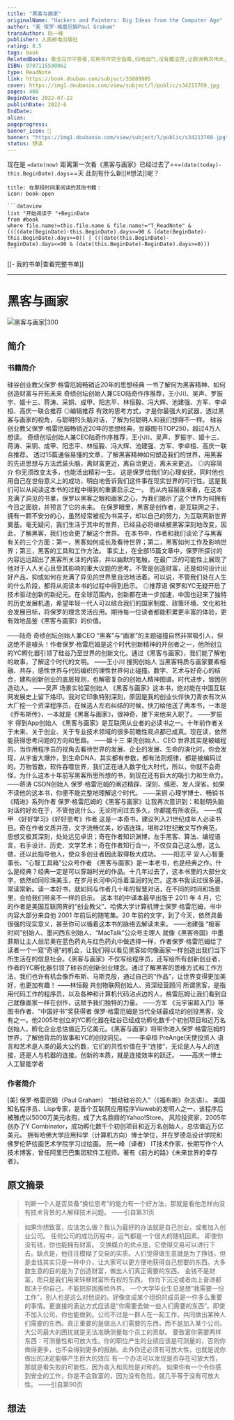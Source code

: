 ```yaml
---
title: "黑客与画家"
originalName: "Hackers and Painters: Big Ideas from the Computer Age"
author: "美 保罗·格雷厄姆Paul Graham"
transAuthor: 阮一峰
publisher: 人民邮电出版社
rating: 8.5
tags: book
RelatedBooks: 桑戈马尔守夜者,实用写作完全指南,扫地出门,没有魔法宫,让欧洲再次伟大,漫威先生：斯坦·李的传奇人生,混沌,反抗世界，反抗人生,爱人有罪,为什么我们迷恋恐龙
ISBN: 9787115590862
type: ReadNote
link: https://book.douban.com/subject/35889905
cover: https://img1.doubanio.com/view/subject/l/public/s34213769.jpg
pages: 408
BeginDate: 2022-07-22
publishDate: 2022-6
EndDate:
alias:
pageprogress:
banner_icon: 📖
banner: "https://img1.doubanio.com/view/subject/l/public/s34213769.jpg"
status: 想读
---
```


现在是 `=date(now)`
距离第一次看《黑客与画家》已经过去了==`=(date(today)-this.BeginDate).days`==天
此刻有什么新[[#想法]]呢？
````ad-abstract
title: 在那段时间里阅读的其他书籍：
icon: book-open

```dataview
list "开始阅读于 "+BeginDate
from #book
where file.name!=this.file.name & file.name!="T_ReadNote" & ((((date(BeginDate)-this.BeginDate).days<=90 & (date(BeginDate)-this.BeginDate).days>=0)) | (((date(this.BeginDate)-BeginDate).days<=90 & (date(this.BeginDate)-BeginDate).days>=0)))
```
````
[[- 我的书单|查看完整书单]]

---
# 黑客与画家

![黑客与画家|300](https://img1.doubanio.com/view/subject/l/public/s34213769.jpg)

## 简介
### 书籍简介

硅谷创业教父保罗·格雷厄姆畅销近20年的思想经典
一书了解何为黑客精神、如何创造财富与开拓未来
奇绩创坛创始人兼CEO陆奇作序推荐，王小川、吴声、罗振宇、姬十三、蒋涛、采铜、成甲、阳志平、林恒毅、冯大辉、池建强、方军、李卓桓、高庆一联合推荐
◎编辑推荐
有效的思考方式，才是你最强大的武器，透过黑客与画家的视角，与聪明的头脑对话，了解为何聪明人和我们想得不一样。
硅谷创业教父保罗·格雷厄姆畅销近20年的思想经典，豆瓣图书TOP250，超过4万人想读。
奇绩创坛创始人兼CEO陆奇作序推荐，王小川、吴声、罗振宇、姬十三、蒋涛、采铜、成甲、阳志平、林恒毅、冯大辉、池建强、方军、李卓桓、高庆一联合推荐。
透过15篇通俗易懂的文章，了解黑客精神如何塑造我们的世界，用黑客的先进思想与方法武装头脑，离财富更近，离自洽更近，离未来更近。
◎内容简介
你无须改变太多，也能活出精彩一生。
这是保罗给我们的心理安抚，同时他也用自己在世俗意义上的成功，明白地告诉我们这件事在现实世界的可行性。这是我们可以从阅读这本书的过程中得到的重要启示之一。
而从内容层面来看，在这本充满了洞见的书里，保罗以黑客之眼和画家之心，为我们揭示了这个世界为何拥有今日之面貌，并预言了它的未来。
在保罗眼里，黑客是创作者，是互联网之子，拥有一颗不安分的心，虽然经常被视为书呆子，却以自己的努力，为互联网新世界奠基。毫无疑问，我们生活于其中的世界，已经且必将继续被黑客深刻地改变，因此，了解黑客，我们也会更了解这个世界。
在本书中，作者和我们谈论了与黑客有关的三个方面：第一，黑客如何成长及看待世界；第二，黑客如何工作及影响世界；第三，黑客的工具和工作方法。
事实上，在全部15篇文章中，保罗所探讨的内容远远超出了黑客所关注的内容，并以幽默的笔触，在最广泛的可能性上展现了他对于人人关心且受其影响的重大议题的思考。不管是创造财富，还是如何设计出好产品，抑或如何在充满了异见的世界里自洽地活着。可以说，不管我们处在人生的什么阶段，都将从阅读本书的过程中得到启示。
◎推荐语
保罗和YC无疑开启了技术驱动创新的新纪元。在全球范围内，创新都在进一步加速，中国也迎来了独特的历史发展机遇，希望年轻一代人可以结合我们的国家制度、政策环境、文化和社会发展目标，将保罗的理念灵活应用。期待每一位读者都能积累更丰富的体验，更有效地品鉴《黑客与画家》的价值。

——陆奇 奇绩创坛创始人兼CEO
“黑客”与“画家”的主题碰撞自然非常吸引人，但这绝不是噱头！作者保罗·格雷厄姆是这个时代创新精神的开创者之一，他所创立的YC孵化器引领了硅谷乃至世界的创新文化。通过《黑客与画家》，我们能了解他的故事，了解这个时代的文明。
——王小川 搜狗创始人
当黑客特质与画家要素相融、共存，感性世界与代码编织的理性世界何止碰撞。数字、艺术与好奇心的结合，建构创新创业的底层规则，也解密复杂的创始人精神图谱。时代进步，皆因创造动人。
——吴声 场景实验室创始人
《黑客与画家》这本书，绝对能在中国互联网发展史上留下烙印。我对它印象特别深刻，原因是我的创业伙伴快刀青衣有次从大厂挖一个资深程序员，在候选人左右纠结的时候，快刀给他送了两本书，一本是《乔布斯传》，一本就是《黑客与画家》，很神奇，接下来他来入职了。
——罗振宇 得到App创始人
《黑客与画家》是互联网从业者的必读书之一。十年前作者关于未来、关于创业、关于专业技术领域的很多前瞻性观点都已成真。现在读，依然能获得思考问题的方向和思路。
——姬十三 果壳创始人、CEO
世界其实是被编程的，当你用程序员的视角去看待世界的发展、企业的发展、生命的演化时，你会发现，从宇宙大爆炸，到生命DNA，其实都有参数，都有法则规律，都是被编码过的。万物皆数，软件吞噬世界，我们正在进入数字化大时代，所以，你就不会奇怪，为什么这本十年前写黑客所思所想的书，到现在还有巨大的吸引力和生命力。
——蒋涛 CSDN创始人
保罗·格雷厄姆的阐述精辟、深刻、缜密、发人深省。如果不读他的这本书，你便不能完整地理解这个时代。
——采铜 心理学博士、畅销书《精进》系列作者
保罗·格雷厄姆的《黑客与画家》让我再次意识到：和聪明头脑对话的好处在于，不管他说什么，无论时间过去多久，你都能有所收获。
——成甲 《好好学习》《好好思考》作者
这是一本奇书，建议列入21世纪成年人必读书目。奇在作者文质并茂，文字流畅优美，妙语连珠，堪称21世纪散文写作典范，思想又极其深刻，处处远见卓识；奇在作者知识渊博，左手黑客、算法、编程语言，右手设计、历史、文学艺术；奇在作者知行合一，不仅仅自己这么想，这么做，还以此指导他人，使众多创业者因此取得极大成功。
——阳志平 安人心智董事长、“心智工具箱”公众号作者
《黑客与画家》是一本老书，也是经典之作。什么是经典？经典一定是可以穿越时光的作品。十几年过去了，这本书里的大部分文字，依然如同珍珠美玉，在岁月长河中闪烁着温润的光芒。这本书我读过很多遍，常读常新。读一本好书，就如同与作者几十年的智慧对话，在不同的时间和场景里，会给我们带来不一样的启示。
这本书的中译本最早出版于 2011 年 4 月，它的作者是美国互联网界的“创业教父”、哈佛大学计算机博士保罗·格雷厄姆，书中内容大部分来自他 2001 年前后的随笔集。20 年前的文字，到了今天，依然具备很强的现实意义，甚至你可以循着这本书的脉络去解读未来。
——池建强 “极客时间”创始人、墨问西东创始人、“MacTalk”公众号主理人
就像《黑客帝国》中墨菲斯让主人翁尼奥在蓝色药丸与红色药丸中做选择一样，作者保罗·格雷厄姆给了读者一个一窥“奇境”的机会，让我们得以看见黑客如何像画家一样创造出我们当下所生活在的信息社会。《黑客与画家》不仅写给程序员，还写给所有创新创业者，作者的YC孵化器引领了硅谷的创新创业理念。通过了解黑客的思维方式和工作方法，我们也许有机会像乔布斯、马斯克般，通过自己的“作品”，让世界变得更加美好，也更加有趣！
——林恒毅 共创物联网创始人、资深经营顾问
所谓黑客，是指用代码工作的程序员，以及各种和计算机代码沾点边的人，格雷厄姆让我们看到自己就像画家一样在创作，这赋予我们独特的力量。
——方军 《元宇宙超入门》等图书作者、“中国好书”奖获得者
保罗·格雷厄姆是当代全球最成功的创投黑客，没有之一。他2005年创立的YC孵化器在硅谷已经成功孵化数千个初创项目和近万名创始人，孵化企业总估值近万亿美元。《黑客与画家》将带你进入保罗·格雷厄姆的世界，了解他背后的故事和YC的创投洞见。
——李卓桓 PreAngel天使投资人
语言和艺术是人类的最大公约数，它们的共性价值在于“连接”，无论是人与人的连接，还是人与机器的连接。创新的本质，就是连接效率的跃迁。
——高庆一博士 人工智能学者


### 作者简介

[美] 保罗·格雷厄姆（Paul Graham）
“撼动硅谷的人”（《福布斯》杂志语）。
美国知名程序员、Lisp专家，是首个互联网应用程序Viaweb的发明人之一，该程序后被雅虎以5000万美元收购，成了大名鼎鼎的Yahoo!Store。
风险投资家，2005年创办了Y Combinator，成功孵化数千个初创项目和近万名创始人，总估值近万亿美元。
拥有哈佛大学应用科学（计算机方向）博士学位，并在罗德岛设计学院和佛罗伦萨绘画艺术学院学习过绘画。
阮一峰（译者）
IT技术作家，长期写作个人技术博客，曾任阿里巴巴集团软件工程师。著有《前方的路》《未来世界的幸存者》。


## 原文摘录
> 判断一个人是否具备“换位思考”的能力有一个好方法，那就是看他怎样向没有技术背景的人解释技术问题。
——引自第31页

> 如果你想致富，应该怎么做？我认为最好的办法就是自己创业，或者加入创业公司。
任何公司的成功历程中，运气都是一个很大的随机因素。
即使你没有钱，你也能拥有财富。
交换媒介的优点是，它使得交易可以进行下去。缺点是，他往往模糊了交易的实质。人们觉得做生意就是为了挣钱，但是金钱其实只是一种中介，让大家可以更方便地获得自己想要的东西。大多数生意的目的是为了创造财富，做出人们真正需要的东西。
金钱不是财富，而只是我们用来转移财富所有权的东西。
你向下沉沦或者向上奋进都取决于你自己，不能把原因推给外界。
一个大学毕业生总是想“我需要一份工作”，别人也是这么对他说的。好像变成某个组织的成员是一件多么重要的事情。更直接的表达方式应该是“你需要去做一些人们需要的东西”。即使不加入公司，你也能做到。公司不过是一群人在一起工作，共同做出某种人们需要的东西。真正重要的是做出人们需要的东西，而不是加入某个公司。
大公司最大的困扰就是无法准确测量每个员工的贡献。
要致富你需要两样东西：可测量性和可放大性。你的职位产生的业绩应该是可测量的，否则你做得更多，也不会得到更多的报酬。此外你还必须有可放大性，也就是说你做出的决定能够产生巨大的效应
有一个办法可以发现是否存在可放大性，那就是看失败的可能性。因为收入和风险是对称的。
如果你有一个令你感到安全的工作，你是不会致富的，因为没有危险，就几乎等于没有可放大性。
——引自第90页

## 想法

